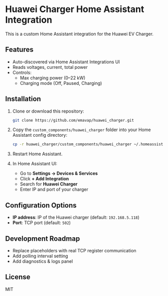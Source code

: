 # Huawei Charger Home Assistant Integration

This is a custom Home Assistant integration for the Huawei EV Charger.

## Features
- Auto-discovered via Home Assistant Integrations UI
- Reads voltages, current, total power
- Controls:
  - Max charging power (0–22 kW)
  - Charging mode (Off, Paused, Charging)

## Installation
1. Clone or download this repository:
   ```bash
   git clone https://github.com/emavap/huawei_charger.git
   ```

2. Copy the `custom_components/huawei_charger` folder into your Home Assistant config directory:
   ```bash
   cp -r huawei_charger/custom_components/huawei_charger ~/.homeassistant/custom_components/
   ```

3. Restart Home Assistant.

4. In Home Assistant UI:
   - Go to **Settings → Devices & Services**
   - Click **+ Add Integration**
   - Search for **Huawei Charger**
   - Enter IP and port of your charger

## Configuration Options
- **IP address**: IP of the Huawei charger (default: `192.168.5.118`)
- **Port**: TCP port (default: `502`)

## Development Roadmap
- Replace placeholders with real TCP register communication
- Add polling interval setting
- Add diagnostics & logs panel

## License
MIT